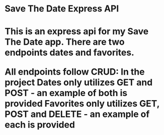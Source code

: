 <h1>Save The Date Express API<h1>

<p>This is an express api for my Save The Date app. There are two endpoints dates and favorites.</p>
<p>All endpoints follow CRUD: In the project Dates only utilizes GET and POST - an example of both is provided Favorites only utilizes GET, POST and DELETE - 
an example of each is provided</p>